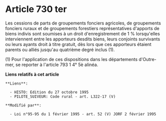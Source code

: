 # Article 730 ter

Les cessions de parts de groupements fonciers agricoles, de groupements fonciers ruraux et de groupements forestiers
représentatives d'apports de biens indivis sont soumises à un droit d'enregistrement de 1 % lorsqu'elles interviennent entre
les apporteurs desdits biens, leurs conjoints survivants ou leurs ayants droit à titre gratuit, dès lors que ces apporteurs
étaient parents ou alliés jusqu'au quatrième degré inclus (1).

(1) Pour l'application de ces dispositions dans les départements d'Outre-mer, se reporter à l'article 793 1 4° 5è alinéa.

**Liens relatifs à cet article**

	**Liens**:

	  - HISTO: Edition du 27 octobre 1995
	  - PILOTE_SUIVEUR: Code rural - art. L322-17 (V)

	**Modifié par**:

	  - Loi n°95-95 du 1 février 1995 - art. 52 (V) JORF 2 février 1995
